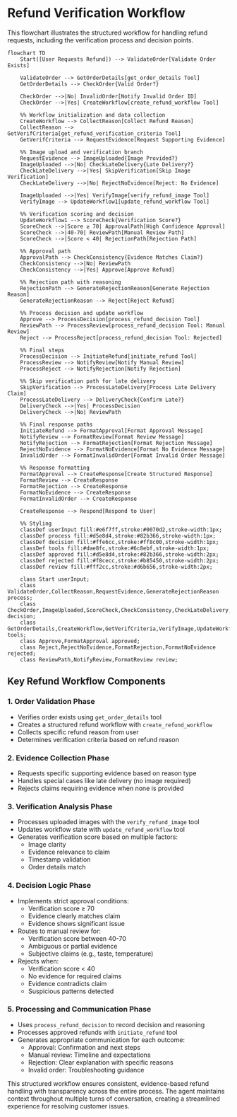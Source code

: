 # Refund Verification Workflow

This flowchart illustrates the structured workflow for handling refund requests, including the verification process and decision points.

```mermaid
flowchart TD
    Start([User Requests Refund]) --> ValidateOrder[Validate Order Exists]
    
    ValidateOrder --> GetOrderDetails[get_order_details Tool]
    GetOrderDetails --> CheckOrder{Valid Order?}
    
    CheckOrder -->|No| InvalidOrder[Notify Invalid Order ID]
    CheckOrder -->|Yes| CreateWorkflow[create_refund_workflow Tool]
    
    %% Workflow initialization and data collection
    CreateWorkflow --> CollectReason[Collect Refund Reason]
    CollectReason --> GetVerifCriteria[get_refund_verification_criteria Tool]
    GetVerifCriteria --> RequestEvidence[Request Supporting Evidence]
    
    %% Image upload and verification branch
    RequestEvidence --> ImageUploaded{Image Provided?}
    ImageUploaded -->|No| CheckLateDelivery{Late Delivery?}
    CheckLateDelivery -->|Yes| SkipVerification[Skip Image Verification]
    CheckLateDelivery -->|No| RejectNoEvidence[Reject: No Evidence]
    
    ImageUploaded -->|Yes| VerifyImage[verify_refund_image Tool]
    VerifyImage --> UpdateWorkflow1[update_refund_workflow Tool]
    
    %% Verification scoring and decision
    UpdateWorkflow1 --> ScoreCheck{Verification Score?}
    ScoreCheck -->|Score ≥ 70| ApprovalPath[High Confidence Approval]
    ScoreCheck -->|40-70| ReviewPath[Manual Review Path]
    ScoreCheck -->|Score < 40| RejectionPath[Rejection Path]
    
    %% Approval path
    ApprovalPath --> CheckConsistency{Evidence Matches Claim?}
    CheckConsistency -->|No| ReviewPath
    CheckConsistency -->|Yes| Approve[Approve Refund]
    
    %% Rejection path with reasoning
    RejectionPath --> GenerateRejectionReason[Generate Rejection Reason]
    GenerateRejectionReason --> Reject[Reject Refund]
    
    %% Process decision and update workflow
    Approve --> ProcessDecision[process_refund_decision Tool]
    ReviewPath --> ProcessReview[process_refund_decision Tool: Manual Review]
    Reject --> ProcessReject[process_refund_decision Tool: Rejected]
    
    %% Final steps
    ProcessDecision --> InitiateRefund[initiate_refund Tool]
    ProcessReview --> NotifyReview[Notify Manual Review]
    ProcessReject --> NotifyRejection[Notify Rejection]
    
    %% Skip verification path for late delivery
    SkipVerification --> ProcessLateDelivery[Process Late Delivery Claim]
    ProcessLateDelivery --> DeliveryCheck{Confirm Late?}
    DeliveryCheck -->|Yes| ProcessDecision
    DeliveryCheck -->|No| ReviewPath
    
    %% Final response paths
    InitiateRefund --> FormatApproval[Format Approval Message]
    NotifyReview --> FormatReview[Format Review Message]
    NotifyRejection --> FormatRejection[Format Rejection Message]
    RejectNoEvidence --> FormatNoEvidence[Format No Evidence Message]
    InvalidOrder --> FormatInvalidOrder[Format Invalid Order Message]
    
    %% Response formatting
    FormatApproval --> CreateResponse[Create Structured Response]
    FormatReview --> CreateResponse
    FormatRejection --> CreateResponse
    FormatNoEvidence --> CreateResponse
    FormatInvalidOrder --> CreateResponse
    
    CreateResponse --> Respond[Respond to User]
    
    %% Styling
    classDef userInput fill:#e6f7ff,stroke:#0070d2,stroke-width:1px;
    classDef process fill:#d5e8d4,stroke:#82b366,stroke-width:1px;
    classDef decision fill:#ffe6cc,stroke:#ff8c00,stroke-width:1px;
    classDef tools fill:#dae8fc,stroke:#6c8ebf,stroke-width:1px;
    classDef approved fill:#d5e8d4,stroke:#82b366,stroke-width:2px;
    classDef rejected fill:#f8cecc,stroke:#b85450,stroke-width:2px;
    classDef review fill:#fff2cc,stroke:#d6b656,stroke-width:2px;
    
    class Start userInput;
    class ValidateOrder,CollectReason,RequestEvidence,GenerateRejectionReason process;
    class CheckOrder,ImageUploaded,ScoreCheck,CheckConsistency,CheckLateDelivery,DeliveryCheck decision;
    class GetOrderDetails,CreateWorkflow,GetVerifCriteria,VerifyImage,UpdateWorkflow1,ProcessDecision,ProcessReview,ProcessReject,InitiateRefund tools;
    class Approve,FormatApproval approved;
    class Reject,RejectNoEvidence,FormatRejection,FormatNoEvidence rejected;
    class ReviewPath,NotifyReview,FormatReview review;
```

## Key Refund Workflow Components

### 1. Order Validation Phase
- Verifies order exists using `get_order_details` tool
- Creates a structured refund workflow with `create_refund_workflow`
- Collects specific refund reason from user
- Determines verification criteria based on refund reason

### 2. Evidence Collection Phase
- Requests specific supporting evidence based on reason type
- Handles special cases like late delivery (no image required)
- Rejects claims requiring evidence when none is provided

### 3. Verification Analysis Phase
- Processes uploaded images with the `verify_refund_image` tool
- Updates workflow state with `update_refund_workflow` tool
- Generates verification score based on multiple factors:
  - Image clarity
  - Evidence relevance to claim
  - Timestamp validation
  - Order details match

### 4. Decision Logic Phase
- Implements strict approval conditions:
  - Verification score ≥ 70
  - Evidence clearly matches claim
  - Evidence shows significant issue
- Routes to manual review for:
  - Verification score between 40-70
  - Ambiguous or partial evidence
  - Subjective claims (e.g., taste, temperature)
- Rejects when:
  - Verification score < 40
  - No evidence for required claims
  - Evidence contradicts claim
  - Suspicious patterns detected

### 5. Processing and Communication Phase
- Uses `process_refund_decision` to record decision and reasoning
- Processes approved refunds with `initiate_refund` tool
- Generates appropriate communication for each outcome:
  - Approval: Confirmation and next steps
  - Manual review: Timeline and expectations
  - Rejection: Clear explanation with specific reasons
  - Invalid order: Troubleshooting guidance

This structured workflow ensures consistent, evidence-based refund handling with transparency across the entire process. The agent maintains context throughout multiple turns of conversation, creating a streamlined experience for resolving customer issues.

